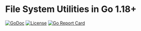 # File System Utilities in Go 1.18+ 

[![GoDoc](https://godoc.org/github.com/rwxrob/fs?status.svg)](https://godoc.org/github.com/rwxrob/fs)
[![License](https://img.shields.io/badge/license-Apache2-brightgreen.svg)](LICENSE)
[![Go Report
Card](https://goreportcard.com/badge/github.com/rwxrob/fs)](https://goreportcard.com/report/github.com/rwxrob/fs)
